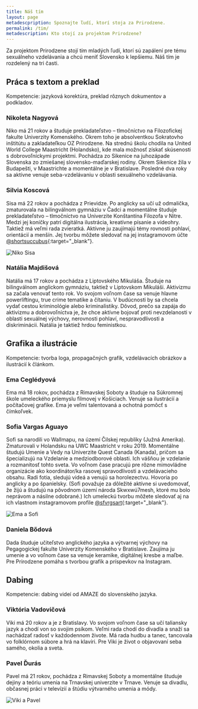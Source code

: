 ```yaml
---
title: Náš tím
layout: page
metadescpription: Spoznajte ľudí, ktorí stoja za Prirodzene.
permalink: /tim/
metadescription: Kto stojí za projektom Prirodzene?
---
```

Za projektom Prirodzene stojí tím mladých ľudí, ktorí sú zapálení pre tému sexuálneho vzdelávania a chcú meniť Slovensko k lepšiemu. Náš tím je rozdelený na tri časti.  

## **Práca s textom a preklad**

Kompetencie: jazyková korektúra, preklad rôznych dokumentov a podkladov.  

### Nikoleta Nagyová

Niko má 21 rokov a študuje prekladateľstvo – tlmočníctvo na Filozofickej fakulte Univerzity Komenského. Okrem toho je absolventkou Sokratovho inštitútu a zakladateľkou OZ Prirodzene. Na strednú školu chodila na United World College Maastricht (Holandsko), kde mala možnosť získať skúsenosti s dobrovoľníckymi projektmi. Pochádza zo Sikenice na juhozápade Slovenska zo zmiešanej slovensko-maďarskej rodiny. Okrem Sikenice žila v Budapešti, v Maastrichte a momentálne je v Bratislave. Posledné dva roky sa aktívne venuje seba-vzdelávaniu v oblasti sexuálneho vzdelávania.  

### Silvia Koscová

Sisa má 22 rokov a pochádza z Prievidze. Po anglicky sa učí už odmalička, zmaturovala na bilingválnom gymnáziu v Čadci a momentálne študuje prekladateľstvo – tlmočníctvo na Univerzite Konštantína Filozofa v Nitre. Medzi jej koníčky patrí digitálna ilustrácia, kreatívne písanie a videohry. Taktiež má veľmi rada zvieratká. Aktívne ju zaujímajú témy rovnosti pohlaví, orientácií a menšín. Jej tvorbu môžete sledovať na jej instagramovom účte [@shortsuccubus](https://www.instagram.com/shortsuccubus/){:target="_blank"}.

<div class="text-center">
<img src="/images/Niko-Sisa.jpg" alt='Niko Sisa' class="team-img">
</div>

### Natália Majdišová

Natália má 17 rokov a pochádza z Liptovského Mikuláša. Študuje na bilingválnom anglickom gymnáziu, taktiež v Liptovskom Mikuláši. Aktivizmu sa začala venovať tento rok. Vo svojom voľnom čase sa venuje hlavne powerliftingu, true crime tematike a čítaniu. V budúcnosti by sa chcela vydať cestou kriminológie alebo kriminalistiky. Dôvod, prečo sa zapája do aktivizmu a dobrovoľníctva je, že chce aktívne bojovať proti nevzdelanosti v oblasti sexuálnej výchovy, nerovnosti pohlaví, nespravodlivosti a diskriminácii. Natália je taktiež hrdou feministkou. 

## Grafika a ilustrácie

Kompetencie: tvorba loga, propagačných grafík, vzdelávacích obrázkov a ilustrácií k článkom. 

### Ema Ceglédyová

Ema má 18 rokov, pochádza z Rimavskej Soboty a študuje na Súkromnej škole umeleckého priemyslu filmovej v Košiciach. Venuje sa ilustrácií a počítačovej grafike. Ema je veľmi talentovaná a ochotná pomôcť s čímkoľvek. 

### Sofia Vargas Aguayo

Sofi sa narodili vo Wallmapu, na území Čilskej republiky (Južná Amerika). Zmaturovali v Holandsku na UWC Maastricht v roku 2019. Momentálne študujú Umenie a Vedy na Univerzite Quest Canada (Kanada), pričom sa špecializujú na Vzdelanie a medziodborové oblasti. Ich vášňou je vzdelanie a rozmanitosť tohto sveta. Vo voľnom čase pracujú pre rôzne mimovládne organizácie ako koordinátor/ka rasovej spravodlivosti a vzdelávacieho obsahu. Radi fotia, sledujú videá a venujú sa horolezectvu. Hovoria po anglicky a po španielsky. (Sofi považuje za dôležité aktívne si uvedomovať, že žijú a študujú na pôvodnom území národa Skwxwú7mesh, ktoré mu bolo neprávom a násilne odobrané.) Ich umeleckú tvorbu môžete sledovať aj na ich vlastnom instagramovom profile [@sfvrgsart](https://www.instagram.com/sfvrgs/){:target="_blank"}.  

<div class="text-center">
<img src="/images/Ema-Sofi.jpg" alt='Ema a Sofi' class="team-img">
</div>

### Daniela Bődová

Dada študuje učiteľstvo anglického jazyka a výtvarnej výchovy na Pegagogickej fakulte Univerzity Komenského v Bratislave. Zaujíma ju umenie a vo voľnom čase sa venuje keramike, digitálnej kresbe a maľbe. Pre Prirodzene pomáha s tvorbou grafík a príspevkov na Instagram.

## **Dabing**

Kompetencie: dabing videí od AMAZE do slovenského jazyka.  

### Viktória Vadovičová

Viki má 20 rokov a je z Bratislavy. Vo svojom voľnom čase sa učí taliansky jazyk a chodí von so svojim psíkom. Veľmi rada chodí do divadla a snaží sa nachádzať radosť v každodennom živote. Má rada hudbu a tanec, tancovala vo folklórnom súbore a hrá na klavíri. Pre Viki je život o objavovaní seba samého, okolia a sveta. 

### Pavel Ďurás

Pavel má 21 rokov, pochádza z Rimavskej Soboty a momentálne študuje dejiny a teóriu umenia na Trnavskej univerzite v Trnave. Venuje sa divadlu, občasnej práci v televízií a štúdiu výtvarného umenia a módy.  

<div class="text-center">
<img src="/images/Viki-Pavel.jpg" alt='Viki a Pavel' class="team-img">
</div>